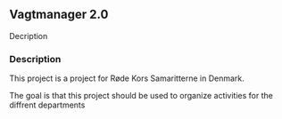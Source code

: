 <div >

<h2>
Vagtmanager 2.0
</h2>
<uib-accordion-group>
<uib-accordion-heading>
        Decription
      </uib-accordion-heading>
      <h3>Description</h3>
      <p>This project is a project for Røde Kors Samaritterne in Denmark.</p>
      <p>The goal is that this project should be used to organize activities for the diffrent departments  </p>
</uib-accordion-group >

